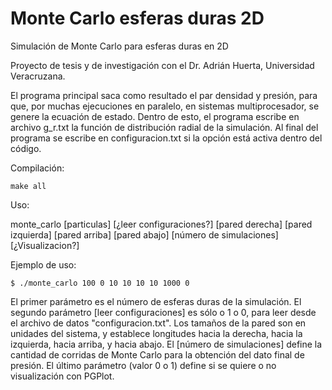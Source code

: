 # Monte Carlo esferas duras 2D

Simulación de Monte Carlo para esferas duras en 2D

Proyecto de tesis y de investigación con el Dr. Adrián Huerta, Universidad Veracruzana.

El programa principal saca como resultado el par densidad y presión, para que, por muchas ejecuciones en paralelo, en sistemas multiprocesador, se genere la ecuación de estado. Dentro de esto, el programa escribe en archivo g_r.txt la función de distribución radial de la simulación. Al final del programa se escribe en configuracion.txt si la opción está activa dentro del código.

Compilación:

```
make all
```

Uso:

monte_carlo [particulas] [¿leer configuraciones?] [pared derecha] [pared  izquierda] [pared arriba] [pared abajo] [número de simulaciones] [¿Visualizacion?]


Ejemplo de uso:

```
$ ./monte_carlo 100 0 10 10 10 10 1000 0
```

El primer parámetro es el número de esferas duras de la simulación. El segundo parámetro [leer configuraciones] es sólo o 1 o 0, para leer desde el archivo de datos "configuracion.txt". Los tamaños de la pared son en unidades del sistema, y establece longitudes hacia la derecha, hacia la izquierda, hacia arriba, y hacia abajo. El [número de simulaciones] define la cantidad de corridas de Monte Carlo para la obtención del dato final de presión. El último parámetro (valor 0 o 1) define si se quiere o no visualización con PGPlot.



